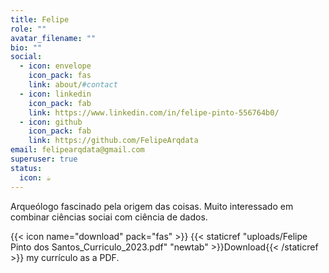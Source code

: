 ```yaml
---
title: Felipe
role: ""
avatar_filename: ""
bio: ""
social:
  - icon: envelope
    icon_pack: fas
    link: about/#contact
  - icon: linkedin
    icon_pack: fab
    link: https://www.linkedin.com/in/felipe-pinto-556764b0/
  - icon: github
    icon_pack: fab
    link: https://github.com/FelipeArqdata
email: felipearqdata@gmail.com
superuser: true
status:
  icon: ☕️
---
```

<!--StartFragment-->

Arqueólogo fascinado pela origem das coisas. Muito interessado em combinar ciências sociai com ciência de dados.

<!--EndFragment-->

{{< icon name="download" pack="fas" >}} {{< staticref "uploads/Felipe Pinto dos Santos_Curriculo_2023.pdf" "newtab" >}}Download{{< /staticref >}} my currículo as a PDF.